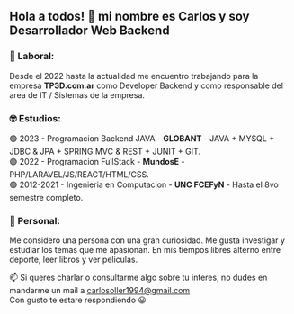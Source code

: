 ## Hola a todos! 👋 mi nombre es Carlos y soy Desarrollador Web Backend


### 🔨 Laboral:  
Desde el 2022 hasta la actualidad me encuentro trabajando para la empresa **TP3D.com.ar** como Developer Backend y como responsable del area de IT / Sistemas de la empresa.
<!--#### Mis principales tareas:
🔵 Desarrollar soluciones a medida para los requerimientos internos/externos de la empresa.  
🔵 Implementar, gestionar, configurar y dar soporte a los sistemas de software de la empresa.  
🔵 Coordinar y gestionar al equipo de sistemas en la realizacion de sus tareas.  
🔵 Investigar y proponer nuevas soluciones o actualizaciones de los sistemas de software de la empresa.  
🔵 Actualmente: estamos realizando un conector entre su ERP (llamado Global Blue Point - GBP) y diferentes ecommerce en PrestaShop y WooCommerce. El objetivo es automatizar la carga de ventas, clientes, actualizacion de stock y precios.  -->

### 🤓 Estudios:  
🟢 2023 - Programacion Backend JAVA - **GLOBANT** - JAVA + MYSQL + JDBC & JPA + SPRING MVC & REST + JUNIT + GIT.  
🟢 2022 - Programacion FullStack - **MundosE** - PHP/LARAVEL/JS/REACT/HTML/CSS.  
🟢 2012-2021 - Ingenieria en Computacion - **UNC FCEFyN** - Hasta el 8vo semestre completo.  

### 🌱 Personal:  
Me considero una persona con una gran curiosidad. Me gusta investigar y estudiar los temas que me apasionan. En mis tiempos libres alterno entre deporte, leer libros y ver peliculas.  

📫 Si queres charlar o consultarme algo sobre tu interes, no dudes en mandarme un mail a carlosoller1994@gmail.com  
Con gusto te estare respondiendo 😀





<!--
**cdoller/cdoller** is a ✨ _special_ ✨ repository because its `README.md` (this file) appears on your GitHub profile.

Here are some ideas to get you started:

[![Anurag's GitHub stats](https://github-readme-stats.vercel.app/api?username=cdoller&count_private=true&show_icons=true&theme=tokyonight)](https://github.com/anuraghazra/github-readme-stats)

[![Top Langs](https://github-readme-stats.vercel.app/api/top-langs/?username=cdoller&layout=compact&count_private=true)](https://github.com/anuraghazra/github-readme-stats)

- 🔭 I’m currently working on ...
- 🌱 I’m currently learning ...
- 👯 I’m looking to collaborate on ...
- 🤔 I’m looking for help with ...
- 💬 Ask me about ...
- 📫 How to reach me: ...
- 😄 Pronouns: ...
- ⚡ Fun fact: ...
-->
